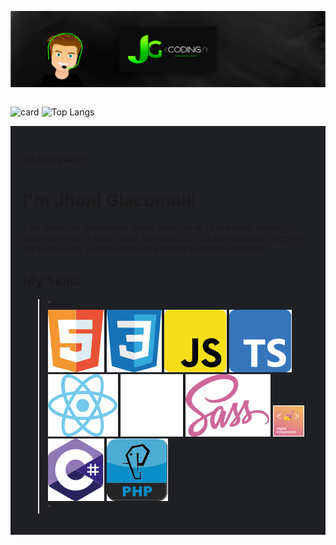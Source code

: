 ![JG-coding, Jhoni Giacomolli Profile](assets/profile.png)

<div style="display: flex; gap: 5px">

![card](https://github-readme-stats.vercel.app/api?username=jhonigiacomolli&icon_color=00FF00&bg_color=1F2024&title_color=00FF00&text_color=B4B4B4&hide_border=true&border_radius=0&show_icons=true&theme=dark&count_private=true&line_height=40&custom_title=Jhoni_Giacomolli_Stats)
![Top Langs](https://github-readme-stats.vercel.app/api/top-langs/?username=jhonigiacomolli&icon_color=00FF00&bg_color=1F2024&title_color=00FF00&text_color=B4B4B4&hide_border=true&border_radius=0&show_icons=true&theme=dark)

</div>

<div 
    style="
        background-color: #1F2024;
        padding: 20px;
    "
>

### Hi everyone!
# I'm **Jhoni Giacomolli**

I am definitely passionate about computing, I have been working informally with it since 2018, but since 2020 it has officially become my profession, I like to define myself as an eternal student

## My Skills
>'  
![Skill - HTML](assets/html_icon.svg)
![Skill - css](assets/css_icon.svg)
![Skill - JS](assets/js_icon.svg)
![Skill - TS](assets/ts_icon.svg)
![Skill - React](assets/react_icon.svg)
![Skill - Next](assets/next_icon.svg)
![Skill - Sass](assets/sass_icon.svg)
![Skill - Styled Components](assets/styled_components_icon.png)
![Skill - C#](assets/csharp_icon.svg)
![Skill - Php](assets/php_icon.svg)   
> '

</div>
